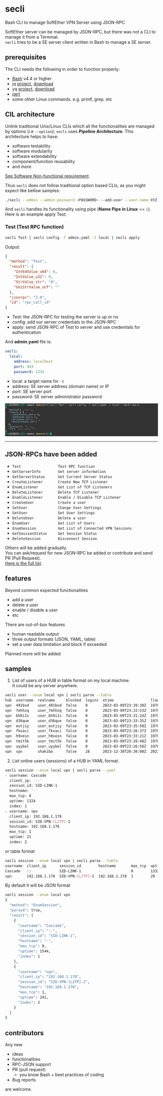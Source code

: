 # secli
Bash CLI to manage SoftEther VPN Server using JSON-RPC

SoftEther server can be managed by JSON-RPC, but there was not a CLI to manage it from a Terminal.  
`secli` tries to be a SE server client written in Bash to manage a SE server.

## prerequisites
The CLI needs the following in order to function properly:  

- [Bash](https://www.gnu.org/software/bash/) v4.4 or higher
- jq [project](https://stedolan.github.io/jq/), [download](https://stedolan.github.io/jq/)
- yq [project](https://github.com/mikefarah/yq), [download](https://github.com/mikefarah/yq/releases)
- [perl](https://www.perl.org/) 
- some other Linux commands. e.g. printf, grep, etc

## CIL architecture
Unlink traditional Unix/Linux CLIs which all the functionalities are managed by options (i.e `--option`); `secli` uses **Pipeline Architecture**. 
This architecture helps to have:  
- software testability
- software modularity
- software extendability
- component/function reusability
- and more

[See Software Non-functional requirement](https://en.wikipedia.org/wiki/Non-functional_requirement).  


Thus `secli` does not follow traditional option based CLIs, as you might expect like bellow samples:

```bash
./secli --admin --admin-password <PASSWORD> --add-user --user-name XYZ --user-pass 123@XYZ --enable-policy vpn.example.com
```

And `secli` handles its functionality using pipe (**Name Pipe in Linux** == `|`). Here is an example apply Test:

### Test (Test RPC function)

```bash
secli Test | secli config -f admin.yaml -t local | secli apply
```

Output:

```json
{
  "method": "Test",
  "result": {
    "Int64Value_u64": 0,
    "IntValue_u32": 0,
    "StrValue_str": "0",
    "UniStrValue_utf": ""
  },
  "jsonrpc": "2.0",
  "id": "rpc_call_id"
}
```

 - Test: the JSON-RPC for testing the server is up or no
 - config: add our server credentials to the JSON-RPC 
 - apply: send JSON-RPC of Test to server and use credentials for authentication

And **admin.yaml** file is:

```yaml
secli:
  local:
    address: localhost
    port: 443
    password: 1234
```

 - local: a target name for `-t`
 - address: SE server address (domain name) or IP
 - port: SE server port
 - password: SE server administrator password


![Test.png](shots/Test.png)

---

## JSON-RPCs have been added

 - `Test                 Test RPC function`
 - `GetServerInfo        Get server information`
 - `GetServerStatus      Get Current Server Status`
 - `CreateListener       Create New TCP Listener`
 - `EnumListener         Get List of TCP Listeners`
 - `DeleteListener       Delete TCP Listener`
 - `EnableListener       Enable / Disable TCP Listener`
 - `CreateUser           Create a user`
 - `SetUser              Change User Settings`
 - `GetUser              Get User Settings`
 - `DeleteUser           Delete a user`
 - `EnumUser             Get List of Users`
 - `EnumSession          Get List of Connected VPN Sessions`
 - `GetSessionStatus     Get Session Status`
 - `DeleteSession        Disconnect Session`

Others will be added gradually.  
You can ask/request for new JSON-RPC be added or contribute and send PR (Pull Request).  
[Here is the full list](https://github.com/SoftEtherVPN/SoftEtherVPN/tree/master/developer_tools/vpnserver-jsonrpc-clients).


## features

Beyond common expected functionalities  

 - add a user
 - delete a user
 - enable / disable a user
 - etc

There are out-of-box features  

 - human readable output
 - three output formats (JSON, YAML, table)
 - set a user data limitation and block if exceeded

Planned more will be added

## samples

1. List of users of a HUB in table format on my local machine.  
It could be any server anywhere.  


```bash
secli user --enum local vpn | secli parse --table
hub  username  realname     blocked  logins  etime                 llogin                traffic
vpn  491bxd    user_491bxd  false    0       2023-03-09T23:39:30Z  1970-01-01T09:00:00Z  1073741824  0          1073741824
vpn  7ehhzq    user_7ehhzq  false    0       2023-03-09T23:33:53Z  1970-01-01T09:00:00Z  1073741824  0          1073741824
vpn  bh0i1s    user_bh0i1s  false    0       2023-03-09T23:31:24Z  1970-01-01T09:00:00Z  1073741824  0          1073741824
vpn  d36que    user_d36que  false    0       2023-03-09T23:33:35Z  1970-01-01T09:00:00Z  1073741824  0          1073741824
vpn  eutjiy    user_eutjiy  false    0       2023-03-09T23:35:58Z  1970-01-01T09:00:00Z  1073741824  0          1073741824
vpn  fkxaci    user_fkxaci  false    0       2023-03-09T23:26:37Z  1970-01-01T09:00:00Z  1073741824  0          1073741824
vpn  h9xein    user_h9xein  false    0       2023-03-09T23:33:21Z  1970-01-01T09:00:00Z  1073741824  0          1073741824
vpn  tmit5k    user_tmit5k  false    0       2023-03-09T23:28:48Z  1970-01-01T09:00:00Z  1073741824  0          1073741824
vpn  uyybel    user_uyybel  false    0       2023-03-09T23:26:56Z  1970-01-01T09:00:00Z  1073741824  0          1073741824
vpn  vpn       shakiba      false    28      2023-12-30T20:30:00Z  2023-02-10T11:39:16Z  9000000000  329668722  8670331278
```

2. List online users (sessions) of a HUB in YAML format.


```bash
secli session --enum local vpn | secli parse --yaml
- username: Cascade
  client_ip: '::'
  session_id: SID-LINK-1
  hostname: '-'
  max_tcp: 0
  uptime: 1324
  index: 1
- username: vpn
  client_ip: 192.168.1.178
  session_id: SID-VPN-[L2TP]-2
  hostname: 192.168.1.178
  max_tcp: 1
  uptime: 21
  index: 2
```

or table format

```bash
secli session --enum local vpn | secli parse --table
username  client_ip      session_id        hostname       max_tcp  uptime  index
Cascade   ::             SID-LINK-1        -              0        1332    1
vpn       192.168.1.178  SID-VPN-[L2TP]-2  192.168.1.178  1        29      
```

By default it will be JSON format

```bash
secli session --enum local vpn
{
  "method": "EnumSession",
  "parsed": true,
  "result": [
    {
      "username": "Cascade",
      "client_ip": "::",
      "session_id": "SID-LINK-1",
      "hostname": "-",
      "max_tcp": 0,
      "uptime": 1544,
      "index": 1
    },
    {
      "username": "vpn",
      "client_ip": "192.168.1.178",
      "session_id": "SID-VPN-[L2TP]-2",
      "hostname": "192.168.1.178",
      "max_tcp": 1,
      "uptime": 241,
      "index": 2
    }
  ]
}
```

## contributors 

Any new 
 - ideas
 - functionalities
 - RPC-JSON support
 - PR (pull request)
    - you know Bash + best practices of coding
 - Bug reports 

are welcome.
